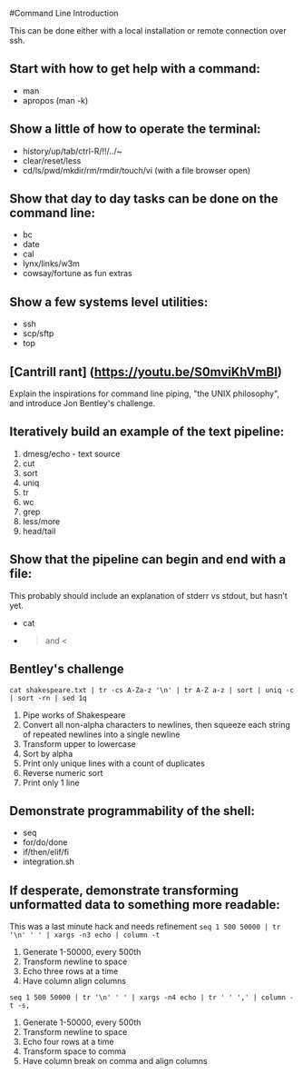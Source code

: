 #Command Line Introduction

This can be done either with a local installation or remote connection over ssh.

## Start with how to get help with a command:
- man
- apropos (man -k)

## Show a little of how to operate the terminal:
- history/up/tab/ctrl-R/!!/../~
- clear/reset/less
- cd/ls/pwd/mkdir/rm/rmdir/touch/vi (with a file browser open)

## Show that day to day tasks can be done on the command line:
- bc
- date
- cal
- lynx/links/w3m
- cowsay/fortune as fun extras

## Show a few systems level utilities:
- ssh
- scp/sftp
- top

## [Cantrill rant] (https://youtu.be/S0mviKhVmBI)
Explain the inspirations for command line piping, "the UNIX philosophy", and introduce Jon Bentley's challenge.

## Iteratively build an example of the text pipeline:
1. dmesg/echo - text source
2. cut
3. sort
4. uniq
5. tr
6. wc
7. grep
8. less/more
9. head/tail

## Show that the pipeline can begin and end with a file:
This probably should include an explanation of stderr vs stdout, but hasn’t yet.
- cat
- > and <

## Bentley's challenge
`cat shakespeare.txt | tr -cs A-Za-z '\n' | tr A-Z a-z | sort | uniq -c | sort -rn | sed 1q`

1. Pipe works of Shakespeare
2. Convert all non-alpha characters to newlines, then squeeze each string of repeated newlines into a single newline
3. Transform upper to lowercase
4. Sort by alpha
5. Print only unique lines with a count of duplicates
6. Reverse numeric sort
7. Print only 1 line

## Demonstrate programmability of the shell:
- seq
- for/do/done
- if/then/elif/fi
- integration.sh

## If desperate, demonstrate transforming unformatted data to something more readable:
 This was a last minute hack and needs refinement
`seq 1 500 50000 | tr '\n' ' ' | xargs -n3 echo | column -t`

1. Generate 1-50000, every 500th
2. Transform newline to space
3. Echo three rows at a time
4. Have column align columns

`seq 1 500 50000 | tr '\n' ' ' | xargs -n4 echo | tr ' ' ',' | column -t -s,`

1. Generate 1-50000, every 500th
2. Transform newline to space
3. Echo four rows at a time
4. Transform space to comma
5. Have column break on comma and align columns
